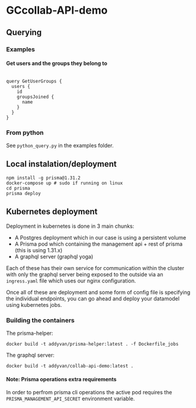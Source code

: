 # GCcollab-API-demo

## Querying

### Examples

#### Get users and the groups they belong to

```

query GetUserGroups {
  users {
    id
    groupsJoined {
      name
    }
  }
}

```

### From python

See `python_query.py` in the examples folder.

## Local instalation/deployment

```
npm install -g prisma@1.31.2
docker-compose up # sudo if running on linux
cd prisma
prisma deploy
```

## Kubernetes deployment

Deployment in kubernetes is done in 3 main chunks:
- A Postgres deployment which in our case is using a persistent volume
- A Prisma pod which containing the management api + rest of prisma (this is using 1.31.x)
- A graphql server (graphql yoga)

Each of these has their own service for communication within the cluster with only the graphql server being exposed to the outside via an `ingress.yaml` file which uses our nginx configuration.

Once all of these are deployment and some form of config file is specifying the individual endpoints, you can go ahead and deploy your datamodel using kubernetes jobs.

### Building the containers

The prisma-helper:

```
docker build -t addyvan/prisma-helper:latest . -f Dockerfile_jobs
```

The graphql server:

```
docker build -t addyvan/collab-api-demo:latest .
```

#### Note: Prisma operations extra requirements

In order to perfrom prisma cli operations the active pod requires the `PRISMA_MANAGEMENT_API_SECRET` environment variable.

